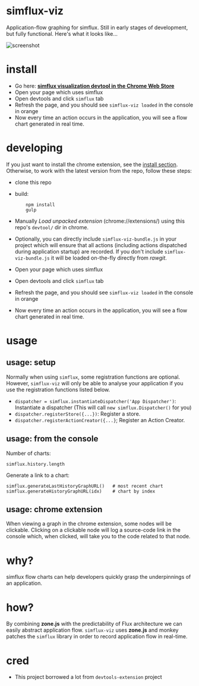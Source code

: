 simflux-viz
===========

Application-flow graphing for simflux.
Still in early stages of development, but fully functional.
Here's what it looks like...

![screenshot](http://i.imgur.com/YtDsEcL.png)

install
=======

- Go here: **[simflux visualization devtool in the Chrome Web Store](https://chrome.google.com/webstore/detail/simflux-visualization-dev/idfhbgmlikkpjkkfaeajolmofdkaoinb)**
- Open your page which uses simflux
- Open devtools and click `simflux` tab
- Refresh the page, and you should see `simflux-viz loaded` in the console in orange
- Now every time an action occurs in the application, you will see a flow chart generated in real time.

developing
=======

If you just want to install the chrome extension, see the [install section](#install).
Otherwise, to work with the latest version from the repo, follow these steps:

- clone this repo
- build:


          npm install
          gulp


- Manually *Load unpacked extension* (chrome://extensions/) using this repo's `devtool/` dir in chrome.
- Optionally, you can directly include `simflux-viz-bundle.js` in your project which will ensure that
  all actions (including actions dispatched during application startup) are recorded. If you don't
  include `simflux-viz-bundle.js` it will be loaded on-the-fly directly from *rawgit*.
- Open your page which uses simflux
- Open devtools and click `simflux` tab
- Refresh the page, and you should see `simflux-viz loaded` in the console in orange
- Now every time an action occurs in the application, you will see a flow chart generated in real time.

usage
=====

usage: setup
-----

Normally when using `simflux`, some registration functions are optional. However, `simflux-viz`
will only be able to analyse your application if you use the registration functions listed below.

- `dispatcher = simflux.instantiateDispatcher('App Dispatcher')`: Instantiate a dispatcher
  (This will call `new simflux.Dispatcher()` for you)
- `dispatcher.registerStore({...})`: Register a store.
- `dispatcher.registerActionCreator({...}`; Register an Action Creator.

usage: from the console
----------------

Number of charts:

    simflux.history.length

Generate a link to a chart:

    simflux.generateLastHistoryGraphURL()   # most recent chart
    simflux.generateHistoryGraphURL(idx)    # chart by index

usage: chrome extension
-----------------------

When viewing a graph in the chrome extension, some nodes will be clickable. Clicking on a clickable
node will log a source-code link in the console which, when clicked, will take you to the code
related to that node.

why?
====

simflux flow charts can help developers quickly grasp the underpinnings of an application.

how?
====

By combining **zone.js** with the predictability of Flux architecture we can easily abstract
application flow. `simflux-viz` uses **zone.js** and monkey patches the `simflux` library
in order to record application flow in real-time.

cred
====

- This project borrowed a lot from `devtools-extension` project